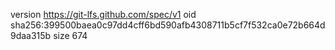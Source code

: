 version https://git-lfs.github.com/spec/v1
oid sha256:399500baea0c97dd4cff6bd590afb4308711b5cf7f532ca0e72b664d9daa315b
size 674
